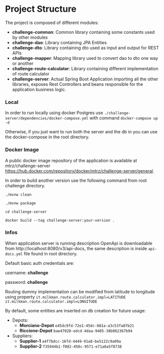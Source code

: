 # Project Structure

The project is composed of different modules:

- __challenge-common__: Common library containing some constants used by other modules
- __challenge-dao__: Library containing JPA Entities
- __challenge-dto__: Library containing dto used as input and output for REST APIs
- __challenge-mapper__: Mapping library used to convert dao to dto one way or another
- __challenge-route-calculator__: Library containing different implementation of route calculator
- __challenge-server__: Actual Spring Boot Application importing all the other libraries, exposes Rest Controllers and
  beans responsible for the application business logic.

### Local

In order to run locally using docker Postgres use `./challenge-server/dependencies/docker-compose.yml` with
command `docker-compose up -d`

Otherwise, if you just want to run both the server and the db in you can use the docker-compose in the root directory.

### Docker Image

A public docker image repository of the application is available at
mtrz/challenge-server https://hub.docker.com/repository/docker/mtrz/challenge-server/general.

In order to build another version use the following command from root challenge directory.

`./mvnw clean`

`./mvnw package`

`cd challenge-server`

`docker build --tag challenge-server:your-version .`

### Infos

When application server is running description OpenApi is downloadable from http://localhost:8080/v3/api-docs, the same
description is inside `api-docs.yml` file found in root directory.

Default basic auth credentials are:

username: __challenge__

password: __challenge__

Routing dummy implementation can be modified from latitude to longitude using property `it.milkman.route.calculator.impl=LATITUDE` `it.milkman.route.calculator.impl=LONGITUDE`

By default, some entities are inserted on db creation for future usage:

- Depots:
    - __Morciano-Depot__ `e45dc9fd-72e1-45dc-881a-a3c53fa07b21`
    - __Riccione-Depot__ `bae47020-edcd-4daa-9405-38b062367b94`
- Suppliers:
    - __Supplier-1__ `a4f7bdcc-16fd-4449-91a8-be5122c9a09a`
    - __Supplier-2__ `f35944b1-f082-458c-9571-e71a6a5f8738`